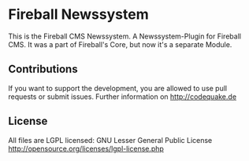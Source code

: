Fireball Newssystem 
========================

This is the Fireball CMS Newssystem. A Newssystem-Plugin for Fireball CMS.
It was a part of Fireball's Core, but now it's a separate Module.


Contributions
----------------
If you want to support the development, you are allowed to use pull requests or submit issues. Further information on http://codequake.de


License
----------------
All files are LGPL licensed: GNU Lesser General Public License http://opensource.org/licenses/lgpl-license.php
